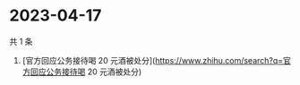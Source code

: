 # 2023-04-17

共 1 条

<!-- BEGIN -->
<!-- 最后更新时间 Mon Apr 17 2023 04:12:00 GMT+0800 (China Standard Time) -->

1. [官方回应公务接待喝 20
   元酒被处分](https://www.zhihu.com/search?q=官方回应公务接待喝 20 元酒被处分)

<!-- END -->
